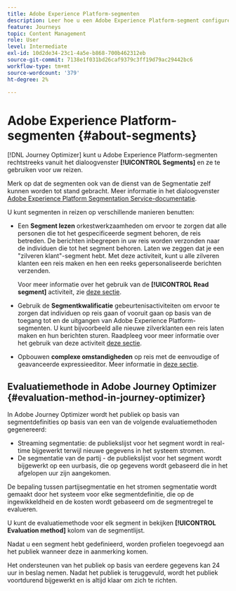 ```yaml
---
title: Adobe Experience Platform-segmenten
description: Leer hoe u een Adobe Experience Platform-segment configureert
feature: Journeys
topic: Content Management
role: User
level: Intermediate
exl-id: 10d2de34-23c1-4a5e-b868-700b462312eb
source-git-commit: 7138e1f031bd26caf9379c3ff19d79ac29442bc6
workflow-type: tm+mt
source-wordcount: '379'
ht-degree: 2%

---
```


# Adobe Experience Platform-segmenten {#about-segments}

[!DNL Journey Optimizer]  kunt u Adobe Experience Platform-segmenten rechtstreeks vanuit het dialoogvenster **[!UICONTROL Segments]** en ze te gebruiken voor uw reizen.

Merk op dat de segmenten ook van de dienst van de Segmentatie zelf kunnen worden tot stand gebracht. Meer informatie in het dialoogvenster [Adobe Experience Platform Segmentation Service-documentatie](https://experienceleague.adobe.com/docs/experience-platform/segmentation/home.html).

U kunt segmenten in reizen op verschillende manieren benutten:

* Een **Segment lezen** orkestwerkzaamheden om ervoor te zorgen dat alle personen die tot het gespecificeerde segment behoren, de reis betreden. De berichten inbegrepen in uw reis worden verzonden naar de individuen die tot het segment behoren. Laten we zeggen dat je een &quot;zilveren klant&quot;-segment hebt. Met deze activiteit, kunt u alle zilveren klanten een reis maken en hen een reeks gepersonaliseerde berichten verzenden.

   Voor meer informatie over het gebruik van de **[!UICONTROL Read segment]** activiteit, zie [deze sectie](../building-journeys/read-segment.md#configuring-segment-trigger-activity).

* Gebruik de **Segmentkwalificatie** gebeurtenisactiviteiten om ervoor te zorgen dat individuen op reis gaan of vooruit gaan op basis van de toegang tot en de uitgangen van Adobe Experience Platform-segmenten. U kunt bijvoorbeeld alle nieuwe zilverklanten een reis laten maken en hun berichten sturen. Raadpleeg voor meer informatie over het gebruik van deze activiteit [deze sectie](../building-journeys/segment-qualification-events.md).

* Opbouwen **complexe omstandigheden** op reis met de eenvoudige of geavanceerde expressieeditor. Meer informatie in [deze sectie](../building-journeys/condition-activity.md#using-a-segment).

## Evaluatiemethode in Adobe Journey Optimizer {#evaluation-method-in-journey-optimizer}

In Adobe Journey Optimizer wordt het publiek op basis van segmentdefinities op basis van een van de volgende evaluatiemethoden gegenereerd:

* Streaming segmentatie: de publiekslijst voor het segment wordt in real-time bijgewerkt terwijl nieuwe gegevens in het systeem stromen.
* De segmentatie van de partij - de publiekslijst voor het segment wordt bijgewerkt op een uurbasis, die op gegevens wordt gebaseerd die in het afgelopen uur zijn aangekomen.

De bepaling tussen partijsegmentatie en het stromen segmentatie wordt gemaakt door het systeem voor elke segmentdefinitie, die op de ingewikkeldheid en de kosten wordt gebaseerd om de segmentregel te evalueren.

U kunt de evaluatiemethode voor elk segment in bekijken **[!UICONTROL Evaluation method]** kolom van de segmentlijst.

Nadat u een segment hebt gedefinieerd, worden profielen toegevoegd aan het publiek wanneer deze in aanmerking komen.

Het ondersteunen van het publiek op basis van eerdere gegevens kan 24 uur in beslag nemen. Nadat het publiek is teruggevuld, wordt het publiek voortdurend bijgewerkt en is altijd klaar om zich te richten.
